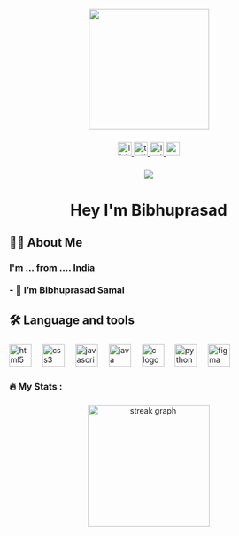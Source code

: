 <br clear="both">

<div align="center">
  <img height="217" src="https://media0.giphy.com/media/v1.Y2lkPTc5MGI3NjExdWZwZzh6OXplZjl2d3BzbXlqM2xpNjJrNXF0bHAzejVkdHJwMm11byZlcD12MV9pbnRlcm5hbF9naWZfYnlfaWQmY3Q9cw/f7omQNmgiyjj5sffvZ/giphy.gif"  />
</div>

###

<div align="center">
  <a href="https://www.linkedin.com/in/bibhuprasad-samal-5ab80232a?lipi=urn%3Ali%3Apage%3Ad_flagship3_profile_view_base_contact_details%3BnpTGAUzZT0O%2FkIkiC%2FQY5Q%3D%3D" target="_blank">
    <img src="https://img.shields.io/static/v1?message=LinkedIn&logo=linkedin&label=&color=0077B5&logoColor=white&labelColor=&style=for-the-badge" height="25" alt="linkedin logo"  />
  </a>
  <a href="@Bibhuprasad_xv_" target="_blank">
    <img src="https://img.shields.io/static/v1?message=Twitter&logo=twitter&label=&color=1DA1F2&logoColor=white&labelColor=&style=for-the-badge" height="25" alt="twitter logo"  />
  </a>
  <a href="https://www.instagram.com/_bibhuprasad_samal_?igsh=MXgxcnhxMm85eDdjbQ==" target="_blank">
    <img src="https://img.shields.io/static/v1?message=Instagram&logo=instagram&label=&color=E4405F&logoColor=white&labelColor=&style=for-the-badge" height="25" alt="instagram logo"  />
  </a>
  <a href="bibhuprasadsamal1711@gmail.com" target="_blank">
    <img src="https://img.shields.io/static/v1?message=Gmail&logo=gmail&label=&color=D14836&logoColor=white&labelColor=&style=for-the-badge" height="25" alt="gmail logo"  />
  </a>
</div>

###

<div align="center">
  <img src="https://visitor-badge.laobi.icu/badge?page_id=Bibhuprasad-samal17.Bibhuprasad-samal17&"  />
</div>

###

<h1 align="center">Hey I'm Bibhuprasad</h1>

###

<h2 align="left">👩‍💻  About Me</h2>

###

<h3 align="left">I'm ... from .... India<br><br>- 🔭 I’m Bibhuprasad Samal</h3>

###

<h2 align="left">🛠 Language and tools</h2>

###

<div align="left">
  <img src="https://cdn.jsdelivr.net/gh/devicons/devicon/icons/html5/html5-original.svg" height="40" alt="html5 logo"  />
  <img width="12" />
  <img src="https://cdn.jsdelivr.net/gh/devicons/devicon/icons/css3/css3-original.svg" height="40" alt="css3 logo"  />
  <img width="12" />
  <img src="https://cdn.jsdelivr.net/gh/devicons/devicon/icons/javascript/javascript-original.svg" height="40" alt="javascript logo"  />
  <img width="12" />
  <img src="https://cdn.jsdelivr.net/gh/devicons/devicon/icons/java/java-original.svg" height="40" alt="java logo"  />
  <img width="12" />
  <img src="https://cdn.jsdelivr.net/gh/devicons/devicon/icons/c/c-original.svg" height="40" alt="c logo"  />
  <img width="12" />
  <img src="https://cdn.jsdelivr.net/gh/devicons/devicon/icons/python/python-original.svg" height="40" alt="python logo"  />
  <img width="12" />
  <img src="https://cdn.jsdelivr.net/gh/devicons/devicon/icons/figma/figma-original.svg" height="40" alt="figma logo"  />
</div>

###

<h3 align="left">🔥   My Stats :</h3>

###

<div align="center">
  <img src="https://streak-stats.demolab.com/?user=Bibhuprasad-samal17&locale=en&mode=daily&theme=dark&hide_border=false&border_radius=5&order=3" height="220" alt="streak graph"  />
</div>

###
